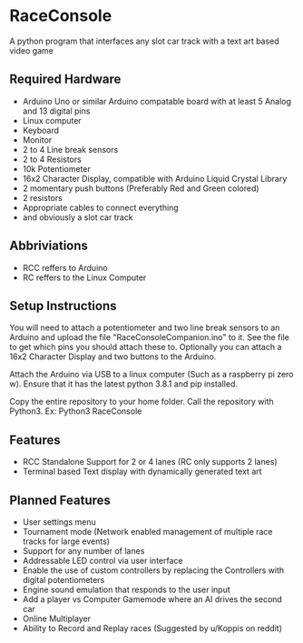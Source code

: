 # RaceConsole
A python program that interfaces any slot car track with a text art based video game

## Required Hardware
 - Arduino Uno or similar Arduino compatable board with at least 5 Analog and 13 digital pins
 - Linux computer
 - Keyboard
 - Monitor
 - 2 to 4 Line break sensors
 - 2 to 4 Resistors
 - 10k Potentiometer
 - 16x2 Character Display, compatible with Arduino Liquid Crystal Library
 - 2 momentary push buttons (Preferably Red and Green colored)
 - 2 resistors
 - Appropriate cables to connect everything
 - and obviously a slot car track

## Abbriviations
 - RCC reffers to Arduino
 - RC reffers to the Linux Computer

## Setup Instructions
You will need to attach a potentiometer and two line break sensors to an 
Arduino and upload the file "RaceConsoleCompanion.ino" to it. See the file to 
get which pins you should attach these to. Optionally you can attach a 16x2
Character Display and two buttons to the Arduino.

Attach the Arduino via USB to a linux computer (Such as a raspberry pi zero w). 
Ensure that it has the latest python 3.8.1 and pip installed.

Copy the entire repository to your home folder. Call the repository with Python3.
Ex: Python3 RaceConsole

## Features
 * RCC Standalone Support for 2 or 4 lanes (RC only supports 2 lanes)
 * Terminal based Text display with dynamically generated text art

## Planned Features
 * User settings menu
 * Tournament mode (Network enabled management of multiple race tracks for large events)
 * Support for any number of lanes
 * Addressable LED control via user interface
 * Enable the use of custom controllers by replacing the Controllers with digital potentiometers
 * Engine sound emulation that responds to the user input
 * Add a player vs Computer Gamemode where an AI drives the second car
 * Online Multiplayer
 * Ability to Record and Replay races (Suggested by u/Koppis on reddit)
